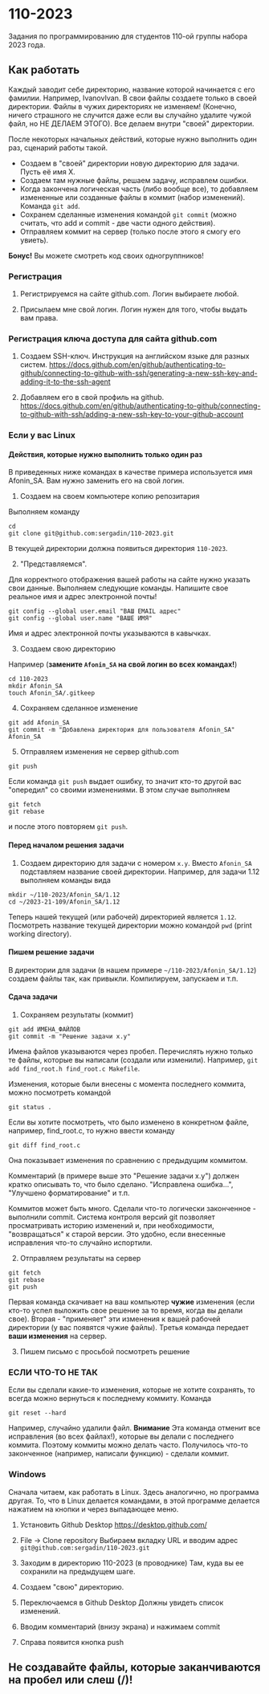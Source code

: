 # 110-2023
Задания по программированию для студентов 110-ой группы набора 2023 года.

## Как работать
Каждый заводит себе директорию, название которой начинается с его фамилии. Например, IvanovIvan. В свои файлы создаете только в своей директории.
Файлы в чужих директориях не изменяем! (Конечно, ничего страшного не случится даже если вы случайно удалите чужой файл, но НЕ ДЕЛАЕМ ЭТОГО). Все делаем внутри "своей" директории.

После некоторых начальных действий, которые нужно выполнить один раз, сценарий работы такой.
* Создаем в "своей" директории новую директорию для задачи. Пусть её имя X.
* Создаем там нужные файлы, решаем задачу, исправлем ошибки.
* Когда закончена логическая часть (либо вообще все), то добавляем измененные или созданные файлы в коммит (набор изменений). Команда `git add`.
* Сохранем сделанные изменения командой `git commit` (можно считать, что add и commit - две части одного действия).
* Отправляем коммит на сервер (только после этого я смогу его увиеть).

**Бонус!** Вы можете смотреть код своих одногруппников!

### Регистрация
1. Регистрируемся на сайте github.com. Логин выбираете любой.

2. Присылаем мне свой логин. Логин нужен для того, чтобы выдать вам права.

### Регистрация ключа доступа для сайта github.com
1. Создаем SSH-ключ. Инструкция на английском языке для разных систем.
 https://docs.github.com/en/github/authenticating-to-github/connecting-to-github-with-ssh/generating-a-new-ssh-key-and-adding-it-to-the-ssh-agent

2. Добавляем его в свой профиль на github. 
https://docs.github.com/en/github/authenticating-to-github/connecting-to-github-with-ssh/adding-a-new-ssh-key-to-your-github-account

### Если у вас Linux
#### Действия, которые нужно выполнить только один раз
В приведенных ниже командах в качестве примера используется имя Afonin_SA. Вам нужно заменить его на свой логин.

1. Создаем на своем компьютере копию репозитария

Выполняем команду
```
cd
git clone git@github.com:sergadin/110-2023.git
```
В текущей директории должна появиться директория `110-2023`.

2. "Представляемся".

Для корректного отображения вашей работы на сайте нужно указать свои данные. Выполняем следующие команды. Напишите свое реальное имя и адрес электронной почты!
```
git config --global user.email "ВАШ EMAIL адрес"
git config --global user.name "ВАШЕ ИМЯ"
```

Имя и адрес электронной почты указываются в кавычках.

3. Создаем свою директорию

Например (<b>замените `Afonin_SA` на свой логин во всех командах!</b>)
```
cd 110-2023
mkdir Afonin_SA
touch Afonin_SA/.gitkeep
```

4. Сохраняем сделанное изменение
```
git add Afonin_SA
git commit -m "Добавлена директория для пользователя Afonin_SA" Afonin_SA
```

5. Отправляем изменения не сервер github.com
```
git push
```

Если команда `git push` выдает ошибку, то значит кто-то другой вас "опередил" со своими изменениями. В этом случае выполняем
```
git fetch
git rebase
```
и после этого повторяем `git push`.

#### Перед началом решения задачи
1. Создаем директорию для задачи с номером `x.y`. Вместо `Afonin_SA` подставляем название своей директории. Например, для задачи 1.12 выполняем команды вида
```
mkdir ~/110-2023/Afonin_SA/1.12
cd ~/2023-21-109/Afonin_SA/1.12
```
Теперь нашей текущей (или рабочей) директорией является `1.12`. Посмотреть название текущей директории можно командой `pwd` (print working directory).

#### Пишем решение задачи
В директории для задачи (в нашем примере `~/110-2023/Afonin_SA/1.12`) создаем файлы так, как привыкли. Компилируем, запускаем и т.п.

#### Сдача задачи
1. Сохраняем результаты (коммит)

```
git add ИМЕНА_ФАЙЛОВ
git commit -m "Решение задачи x.y"
```

Имена файлов указываются через пробел. Перечислять нужно только те файлы, которые вы написали (создали или изменили). Например, `git add find_root.h find_root.c Makefile`.

Изменения, которые были внесены с момента последнего коммита, можно посмотреть командой
```
git status .
```

Если вы хотите посмотреть, что было изменено в конкретном файле, например, find_root.c, то нужно ввести команду
```
git diff find_root.c
```
Она показывает изменения по сравнению с предыдущим коммитом.

Комментарий (в примере выше это "Решение задачи x.y") должен кратко описывать то, что было сделано. "Исправлена ошибка...", "Улучшено форматирование" и т.п.

Коммитов может быть много. Сделали что-то логически законченное - выполнили commit. Система контроля версий git позволяет просматривать историю изменений и, при необходимости, "возвращаться" к старой версии. Это удобно, если внесенные исправления что-то случайно испортили.

2. Отправляем результаты на сервер
```
git fetch
git rebase
git push
```

Первая команда скачивает на ваш компьютер **чужие** изменения (если кто-то успел выложить свое решение за то время, когда вы делали свое). Вторая - "применяет" эти изменения к вашей рабочей директории (у вас появятся чужие файлы). Третья команда передает **ваши изменения** на сервер.

3. Пишем письмо с просьбой посмотреть решение

### ЕСЛИ ЧТО-ТО НЕ ТАК
Если вы сделали какие-то изменения, которые не хотите сохранять, то всегда можно вернуться к последнему коммиту. Команда
```
git reset --hard
```
Например, случайно удалили файл.
**Внимание** Эта команда отменит все исправления (во всех файлах!), которые вы делали с последнего коммита. Поэтому коммиты можно делать часто. Получилось что-то законченное (например, написали функцию) - сделали коммит. 

### Windows
Сначала читаем, как работать в Linux. Здесь аналогично, но программа другая. То, что в Linux делается командами, в этой программе делается нажатием на кнопки и через выпадающее меню.

1. Установить Github Desktop
https://desktop.github.com/

2. File -> Clone repository
Выбираем вкладку URL и вводим адрес `git@github.com:sergadin/110-2023.git`

3. Заходим в директорию 110-2023 (в проводнике)
Там, куда вы ее сохранили на предыдущем шаге.

4. Создаем "свою" директорию.

5. Переключаемся в Github Desktop
Должны увидеть список изменений.

6. Вводим комментарий (внизу экрана) и нажимаем commit

7. Справа появится кнопка push

## Не создавайте файлы, которые заканчиваются на пробел или слеш (/)!
